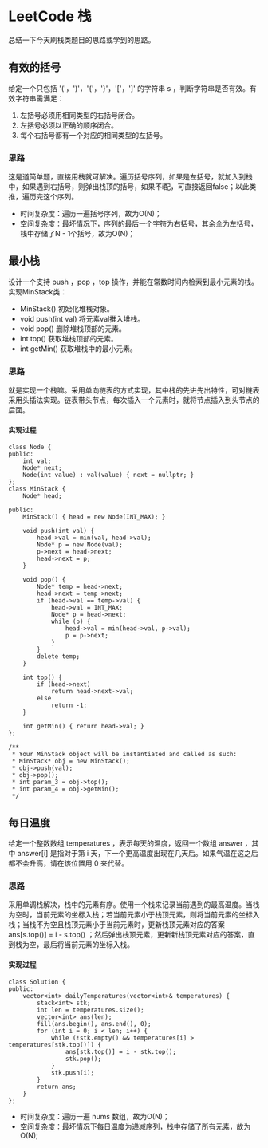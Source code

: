 # LeetCode 栈


总结一下今天刷栈类题目的思路或学到的思路。

## 有效的括号
给定一个只包括 '('，')'，'{'，'}'，'['，']' 的字符串 s ，判断字符串是否有效。有效字符串需满足：
1. 左括号必须用相同类型的右括号闭合。
2. 左括号必须以正确的顺序闭合。
3. 每个右括号都有一个对应的相同类型的左括号。

### 思路
这是道简单题，直接用栈就可解决。遍历括号序列，如果是左括号，就加入到栈中，如果遇到右括号，则弹出栈顶的括号，如果不i配，可直接返回false；以此类推，遍历完这个序列。

- 时间复杂度：遍历一遍括号序列，故为O(N)；
- 空间复杂度：最坏情况下，序列的最后一个字符为右括号，其余全为左括号，栈中存储了N - 1个括号，故为O(N)；


## 最小栈
设计一个支持 push ，pop ，top 操作，并能在常数时间内检索到最小元素的栈。实现MinStack类：
- MinStack() 初始化堆栈对象。
- void push(int val) 将元素val推入堆栈。
- void pop() 删除堆栈顶部的元素。
- int top() 获取堆栈顶部的元素。
- int getMin() 获取堆栈中的最小元素。

### 思路
就是实现一个栈嘛。采用单向链表的方式实现，其中栈的先进先出特性，可对链表采用头插法实现。链表带头节点，每次插入一个元素时，就将节点插入到头节点的后面。

#### 实现过程
```
class Node {
public:
    int val;
    Node* next;
    Node(int value) : val(value) { next = nullptr; }
};
class MinStack {
    Node* head;

public:
    MinStack() { head = new Node(INT_MAX); }

    void push(int val) {
        head->val = min(val, head->val);
        Node* p = new Node(val);
        p->next = head->next;
        head->next = p;
    }

    void pop() {
        Node* temp = head->next;
        head->next = temp->next;
        if (head->val == temp->val) {
            head->val = INT_MAX;
            Node* p = head->next;
            while (p) {
                head->val = min(head->val, p->val);
                p = p->next;
            }
        }
        delete temp;
    }

    int top() {
        if (head->next)
            return head->next->val;
        else
            return -1;
    }

    int getMin() { return head->val; }
};

/**
 * Your MinStack object will be instantiated and called as such:
 * MinStack* obj = new MinStack();
 * obj->push(val);
 * obj->pop();
 * int param_3 = obj->top();
 * int param_4 = obj->getMin();
 */
```


## 每日温度
给定一个整数数组 temperatures ，表示每天的温度，返回一个数组 answer ，其中 answer[i] 是指对于第 i 天，下一个更高温度出现在几天后。如果气温在这之后都不会升高，请在该位置用 0 来代替。

### 思路
采用单调栈解决，栈中的元素有序。使用一个栈来记录当前遇到的最高温度。当栈为空时，当前元素的坐标入栈；若当前元素小于栈顶元素，则将当前元素的坐标入栈；当栈不为空且栈顶元素小于当前元素时，更新栈顶元素对应的答案 ans[s.top()] = i - s.top() ；然后弹出栈顶元素，更新新栈顶元素对应的答案，直到栈为空，最后将当前元素的坐标入栈。

#### 实现过程
```
class Solution {
public:
    vector<int> dailyTemperatures(vector<int>& temperatures) {
        stack<int> stk;
        int len = temperatures.size();
        vector<int> ans(len);
        fill(ans.begin(), ans.end(), 0);
        for (int i = 0; i < len; i++) {
            while (!stk.empty() && temperatures[i] > temperatures[stk.top()]) {
                ans[stk.top()] = i - stk.top();
                stk.pop();
            }
            stk.push(i);
        }
        return ans;
    }
};
```

- 时间复杂度：遍历一遍 nums 数组，故为O(N)；
- 空间复杂度：最坏情况下每日温度为递减序列，栈中存储了所有元素，故为O(N);
